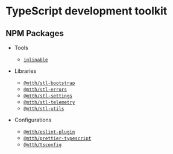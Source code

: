 # TypeScript development toolkit

## NPM Packages

* Tools
  * [`inlinable`](/packages/tools/inlinable)

* Libraries
  * [`@mtth/stl-bootstrap`](/packages/libs/stl-bootstrap)
  * [`@mtth/stl-errors`](/packages/libs/stl-errors)
  * [`@mtth/stl-settings`](/packages/libs/stl-settings)
  * [`@mtth/stl-telemetry`](/packages/libs/stl-telemetry)
  * [`@mtth/stl-utils`](/packages/libs/stl-utils)

* Configurations
  * [`@mtth/eslint-plugin`](/packages/configs/eslint-plugin)
  * [`@mtth/prettier-typescript`](/packages/configs/prettier-typescript)
  * [`@mtth/tsconfig`](/packages/configs/tsconfig)
